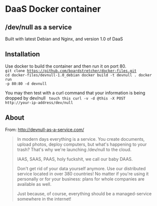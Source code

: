 # DaaS Docker container
## /dev/null as a service

Built with latest Debian and Nginx, and version 1.0 of DaaS

## Installation
Use docker to build the container and then run it on port 80.
<code>
git clone https://github.com/boardstretcher/docker-files.git
cd docker-files/devnull-1.0_debian
docker build -t devnull .
docker run -p 80:80 -d devnull
</code>

You may then test with a curl command that your information is being dropped by dev/null
<code>
touch this
curl -v -d @this -X POST http://your-ip-address/dev/null
</code>

## About

From: http://devnull-as-a-service.com/
> In modern days everything is a service. You create documents, upload photos, deploy computers, but what's happening to your trash? That's why we're launching /dev/null to the cloud.
>
> IAAS, SAAS, PAAS, holy fuckshit, we call our baby DAAS.
>
> Don't get rid of your data yourself anymore. Use our distributed service located in over 380 countries! No matter if you're using it personally or for your business: plans for whole companies are available as well.
>
> Just because, of course, everything should be a managed-service somewhere in the internet!
